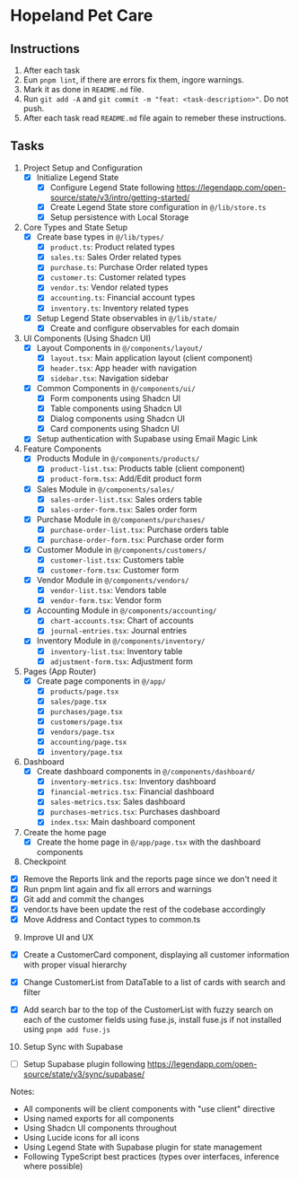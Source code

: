 # Hopeland Pet Care

## Instructions

1. After each task
  1. Eun `pnpm lint`, if there are errors fix them, ingore warnings.
  2. Mark it as done in `README.md` file.
  3. Run `git add -A` and `git commit -m "feat: <task-description>"`. Do not push.
2. After each task read `README.md` file again to remeber these instructions.

## Tasks

1. Project Setup and Configuration
   - [x] Initialize Legend State
     - [x] Configure Legend State following https://legendapp.com/open-source/state/v3/intro/getting-started/
     - [x] Create Legend State store configuration in `@/lib/store.ts`
     - [x] Setup persistence with Local Storage

2. Core Types and State Setup
   - [x] Create base types in `@/lib/types/`
     - [x] `product.ts`: Product related types
     - [x] `sales.ts`: Sales Order related types
     - [x] `purchase.ts`: Purchase Order related types
     - [x] `customer.ts`: Customer related types
     - [x] `vendor.ts`: Vendor related types
     - [x] `accounting.ts`: Financial account types
     - [x] `inventory.ts`: Inventory related types
   - [x] Setup Legend State observables in `@/lib/state/`
     - [x] Create and configure observables for each domain

3. UI Components (Using Shadcn UI)
   - [x] Layout Components in `@/components/layout/`
     - [x] `layout.tsx`: Main application layout (client component)
     - [x] `header.tsx`: App header with navigation
     - [x] `sidebar.tsx`: Navigation sidebar
   - [x] Common Components in `@/components/ui/`
     - [x] Form components using Shadcn UI
     - [x] Table components using Shadcn UI
     - [x] Dialog components using Shadcn UI
     - [x] Card components using Shadcn UI
   - [x] Setup authentication with Supabase using Email Magic Link

4. Feature Components
   - [x] Products Module in `@/components/products/`
     - [x] `product-list.tsx`: Products table (client component)
     - [x] `product-form.tsx`: Add/Edit product form
   - [x] Sales Module in `@/components/sales/`
     - [x] `sales-order-list.tsx`: Sales orders table
     - [x] `sales-order-form.tsx`: Sales order form
   - [x] Purchase Module in `@/components/purchases/`
     - [x] `purchase-order-list.tsx`: Purchase orders table
     - [x] `purchase-order-form.tsx`: Purchase order form
   - [x] Customer Module in `@/components/customers/`
     - [x] `customer-list.tsx`: Customers table
     - [x] `customer-form.tsx`: Customer form
   - [x] Vendor Module in `@/components/vendors/`
     - [x] `vendor-list.tsx`: Vendors table
     - [x] `vendor-form.tsx`: Vendor form
   - [x] Accounting Module in `@/components/accounting/`
     - [x] `chart-accounts.tsx`: Chart of accounts
     - [x] `journal-entries.tsx`: Journal entries
   - [x] Inventory Module in `@/components/inventory/`
     - [x] `inventory-list.tsx`: Inventory table
     - [x] `adjustment-form.tsx`: Adjustment form

5. Pages (App Router)
   - [x] Create page components in `@/app/`
     - [x] `products/page.tsx`
     - [x] `sales/page.tsx`
     - [x] `purchases/page.tsx`
     - [x] `customers/page.tsx`
     - [x] `vendors/page.tsx`
     - [x] `accounting/page.tsx`
     - [x] `inventory/page.tsx`

6. Dashboard
   - [x] Create dashboard components in `@/components/dashboard/`
     - [x] `inventory-metrics.tsx`: Inventory dashboard
     - [x] `financial-metrics.tsx`: Financial dashboard
     - [x] `sales-metrics.tsx`: Sales dashboard
     - [x] `purchases-metrics.tsx`: Purchases dashboard
     - [x] `index.tsx`: Main dashboard component

7. Create the home page
   - [x] Create the home page in `@/app/page.tsx` with the dashboard components

8. Checkpoint
  - [x] Remove the Reports link and the reports page since we don't need it
  - [x] Run pnpm lint again and fix all errors and warnings
  - [x] Git add and commit the changes
  - [x] vendor.ts have been update the rest of the codebase accordingly
  - [x] Move Address and Contact types to common.ts

9. Improve UI and UX
  - [x] Create a CustomerCard component, displaying all customer information with proper visual hierarchy
  - [x] Change CustomerList from DataTable to a list of cards with search and filter
  - [x] Add search bar to the top of the CustomerList with fuzzy search on each of the customer fields using fuse.js, install fuse.js if not installed using `pnpm add fuse.js`
  

10. Setup Sync with Supabase
   - [ ] Setup Supabase plugin following https://legendapp.com/open-source/state/v3/sync/supabase/

Notes:
- All components will be client components with "use client" directive
- Using named exports for all components
- Using Shadcn UI components throughout
- Using Lucide icons for all icons
- Using Legend State with Supabase plugin for state management
- Following TypeScript best practices (types over interfaces, inference where possible)
